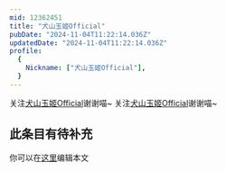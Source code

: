 ```yaml
---
mid: 12362451
title: "犬山玉姬Official"
pubDate: "2024-11-04T11:22:14.036Z"
updatedDate: "2024-11-04T11:22:14.036Z"
profile:
  {
    Nickname: ["犬山玉姬Official"],
  }
---
```


关注[犬山玉姬Official](https://space.bilibili.com/12362451)谢谢喵~ 关注[犬山玉姬Official](https://space.bilibili.com/12362451)谢谢喵~

## 此条目有待补充
你可以在[这里](https://github.com/Yuhanawa/VTuber.ICU/edit/master/src/content/v/犬山玉姬Official/index.md)编辑本文

